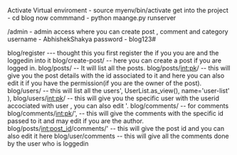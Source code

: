 Activate Virtual enviroment - source myenv/bin/activate
get into the project - cd blog
now commmand - python maange.py runserver

/admin - admin access where you can create post , comment and category
username - AbhishekShakya
password - blog123#


blog/register  --- thought this you first register the if you you are and the loggedin into it
blog/create-post/ --  here you can create a post if you are logged in.
blog/posts/ --  It will list all the posts.
blog/posts/<int:pk>/ -- this will give you the post details with the id associated to it and here you can also edit it if you have the permission(if you are the owner of the post).
blog/users/ --  this will list all the users', UserList.as_view(), name='user-list' ),
blog/users/<int:pk>/ -- this will give you the specific user with the userid accociated with user , you can also edit '.
blog/comments/  -- for comments
blog/comments/<int:pk>/', -- this will give the comments with the specific id passed to it and may edit if you are the author.
blog/posts/<int:post_id>/comments/' -- this will give the post id and you can also edit it here 
blog/user/comments -- this will give all the comments done by the user who is loggedin
